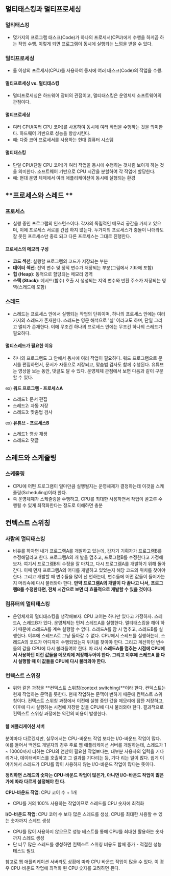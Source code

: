## **멀티태스킹과 멀티프로세싱**
### **멀티태스킹**
- 몇가지의 프로그램 태스크(Code)가 하나의 프로세서(CPU)에게 수행을 하게끔 하는 작업 수행.
이렇게 되면 프로그램이 동시에 실행되는 느낌을 받을 수 있다.

### **멀티프로세싱**
- 둘 이상의 프로세서(CPU)를 사용하여 동시에 여러 태스크(Code)의 작업을 수행.

#### **멀티프로세싱 vs. 멀티태스킹**
- 멀티프로세싱은 하드웨어 장비의 관점이고, 멀티태스킹은 운영체제 소프트웨어의 관점이다.
#### **멀티프로세싱**
- 여러 CPU(여러 CPU 코어)를 사용하여 동시에 여러 작업을 수행하는 것을 의미한다. 하드웨어 기반으로 성능을 향상시킨다.
- 예: 다중 코어 프로세서를 사용하는 현대 컴퓨터 시스템
#### **멀티태스킹**
- 단일 CPU(단일 CPU 코어)가 여러 작업을 동시에 수행하는 것처럼 보이게 하는 것을 의미한다. 소프트웨어 기반으로 CPU 시간을 분할하여 각 작업에 할당한다.
- 예: 현대 운영 체제에서 여러 애플리케이션이 동시에 실행되는 환경



## **프로세스와 스레드 **
### **프로세스**
- 실행 중인 프로그램의 인스턴스이다. 각자의 독립적인 메모리 공간을 가지고 있으며, 이에 프로세스 서로를 간섭 하지 않는다.
두가지의 프로세스가 충돌이 나더라도 잘 못된 프로세스만 종료 되고 다른 프로세스는 그대로 진행한다.

#### **프로세스의 메모리 구성**
- **코드 섹션**: 실행할 프로그램의 코드가 저장되는 부분
- **데이터 섹션**: 전역 변수 및 정적 변수가 저장되는 부분(그림에서 기타에 포함)
- **힙 (Heap)**: 동적으로 할당되는 메모리 영역
- **스택 (Stack)**: 메서드(함수) 호출 시 생성되는 지역 변수와 반환 주소가 저장되는 영역(스레드에 포함)

### **스레드**
- 스레드는 프로세스 안에서 실행되는 작업의 단위이며, 하나의 프로세스 안에는 여러가지의 스레드가 존재한다.
스레드는 영문 해석으로 '실' 이라고도 하며, 단일 그리고 멀티가 존재한다. 이에 무조건 하나의 프로세스 안에는 무조건 하나의 스레드가 필요하다.

#### **멀티스레드가 필요한 이유**
- 하나의 프로그램도 그 안에서 동시에 여러 작업이 필요하다.
워드 프로그램으로 문서를 편집하면서, 문서가 자동으로 저장되고, 맞춤법 검사도 함께 수행된다. 유튜브는 영상을 보는 동안, 댓글도 달 수 있다.
운영제체 관점에서 보면 다음과 같이 구분할 수 있다.

ex) **워드 프로그램 - 프로세스A**
- 스레드1: 문서 편집
- 스레드2: 자동 저장
- 스레드3: 맞춤법 검사

ex) **유튜브 - 프로세스B**
- 스레드1: 영상 재생
- 스레드2: 댓글



## **스레드와 스케줄링** 
### **스케줄링**
-  CPU에 어떤 프로그램이 얼마만큼 실행될지는 운영체제가 결정하는데 이것을 스케줄링(Scheduling)이라 한다.
-  즉 운영체제가 스케줄링을 수행하고, CPU를 최대한 사용하면서 작업이 골고루 수행될 수 있게 최적화한다는 정도로 이해하면 충분


## **컨텍스트 스위칭**
### **사람의 멀티태스킹**
- 비유를 하자면 내가 프로그램A를 개발하고 있는데, 갑자기 기획자가 프로그램B를 수정해달라고 한다. 프로그램A의 개 발을 멈추고, 프로그램B를 수정한다고 가정해보자. 여기서 프로그램B의 수정을 잘 마치고, 다시 프로그램A를 개발하기
위해 돌아간다. 이때 먼저 프로그램A의 어디를 개발하고 있었는지 해당 코드의 위치를 찾아야 한다. 그리고 개발할 때 변수들을 많이 선 언하는데, 변수들에 어떤 값들이 들어가는지 머리속에 다시 불러와야 한다.
**만약 프로그램A의 개발이 다 끝나고 나서, 프로그램B를 수정한다면, 전체 시간으로 보면 더 효율적으로 개발할 수 있을 것이다.**

### **컴퓨터의 멀티태스킹**
- 운영체제의 멀티태스킹을 생각해보자. CPU 코어는 하나만 있다고 가정하자. 스레드A, 스레드B가 있다.
운영체제는 먼저 스레드A를 실행한다. 멀티태스킹을 해야 하기 때문에 스레드A를 계속 실행할 수 없다. 스레드A를 잠 시 멈추고, 스레드B를 실행한다. 이후에 스레드A로 그냥 돌아갈 수 없다. CPU에서 스레드를 실행하는데, 스레드A의 코드가 어디까지 수행되었는지 위치를 찾아야 한다. 그리고 계산하던 변수들의 값을 CPU에 다시 불러들여야 한다. 따 라서
**스레드A를 멈추는 시점에 CPU에서 사용하던 이런 값들을 메모리에 저장해두어야 한다. 그리고 이후에 스레드A 를 다시 실행할 때 이 값들을 CPU에 다시 불러와야 한다.**

### **컨텍스트 스위칭**
- 위와 같은 과정을 **컨텍스트 스위칭(context switching)**이라 한다.
컨텍스트는 현재 작업하는 문맥을 뜻한다. 현재 작업하는 문맥이 변하기 때문에 컨텍스트 스위칭이다.
컨텍스트 스위칭 과정에서 이전에 실행 중인 값을 메모리에 잠깐 저장하고, 이후에 다시 실행하는 시점에 저장한 값을 CPU에 다시 불러와야 한다.
결과적으로 컨텍스트 스위칭 과정에는 약간의 비용이 발생한다.

#### **웹 애플리케이션 서버**
분야마다 다르겠지만, 실무에서는 CPU-바운드 작업 보다는 I/O-바운드 작업이 많다.
예를 들어서 백엔드 개발자의 경우 주로 웹 애플리케이션 서버를 개발하는데, 스레드가 1 ~ 10000까지 더하는 CPU의 연산이 필요한 작업보다는, 대부분 사용자의 입력을 기다리거나, 데이터베이스를 호출하고 그 결과를 기다리는 등, 기다 리는 일이 많다. 쉽게 이야기해서 스레드가 CPU를 많이 사용하지 않는 I/O-바운드 작업이 많다는 뜻이다.

**정리하면 스레드의 숫자는 CPU-바운드 작업이 많은가, 아니면 I/O-바운드 작업이 많은가에 따라 다르게 설정해야 한 다.**

**CPU-바운드 작업**: CPU 코어 수 + 1개
- CPU를 거의 100% 사용하는 작업이므로 스레드를 CPU 숫자에 최적화

**I/O-바운드 작업**: CPU 코어 수 보다 많은 스레드를 생성, CPU를 최대한 사용할 수 있는 숫자까지 스레드 생성
- CPU를 많이 사용하지 않으므로 성능 테스트를 통해 CPU를 최대한 활용하는 숫자까지 스레드 생성
- 단 너무 많은 스레드를 생성하면 컨텍스트 스위칭 비용도 함께 증가 - 적절한 성능 테스트 필요

참고로 웹 애플리케이션 서버라도 상황에 따라 CPU 바운드 작업이 많을 수 있다. 이 경우 CPU-바운드 작업에 최적화 된 CPU 숫자를 고려하면 된다.

